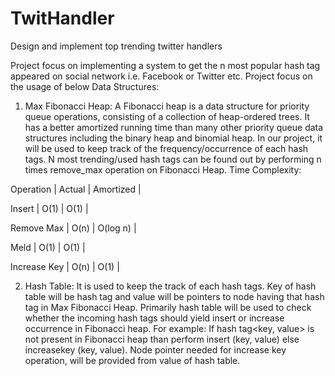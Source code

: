 # TwitHandler
Design and implement top trending twitter handlers

Project focus on implementing a system to get the n most popular hash tag appeared on social network i.e. Facebook or Twitter etc.
Project focus on the usage of below Data Structures:

1. Max Fibonacci Heap: A Fibonacci heap is a data structure for priority queue operations, consisting of a collection of heap-ordered trees. It has a better amortized running time than many other priority queue data structures including the binary heap and binomial heap.
In our project, it will be used to keep track of the frequency/occurrence of each hash tags. N most trending/used hash tags can be found out by performing n times remove_max operation on Fibonacci Heap.
Time Complexity:
 
Operation    | Actual | Amortized  |

Insert       |  O(1)  |  O(1)      |

Remove Max   |  O(n)  |  O(log n)  |

Meld         |  O(1)  |  O(1)      |

Increase Key |  O(n)  |  O(1)      |

2. Hash Table: It is used to keep the track of each hash tags. Key of hash table will be hash tag and value will be pointers to node having that hash tag in Max Fibonacci Heap.
Primarily hash table will be used to check whether the incoming hash tags should yield insert or increase occurrence in Fibonacci heap.
For example: If hash tag<key, value> is not present in Fibonacci heap than perform insert (key, value) else increasekey (key, value). Node pointer needed for increase key operation, will be provided from value of hash table.
